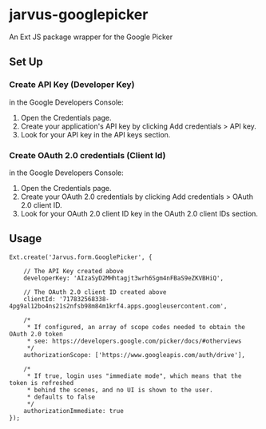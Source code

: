 # jarvus-googlepicker
An Ext JS package wrapper for the Google Picker

## Set Up

### Create API Key (Developer Key)
in the Google Developers Console:

1. Open the Credentials page.
2. Create your application's API key by clicking Add credentials > API key.
3. Look for your API key in the API keys section.

### Create OAuth 2.0 credentials (Client Id)
in the Google Developers Console:

1. Open the Credentials page.
2. Create your OAuth 2.0 credentials by clicking Add credentials > OAuth 2.0 client ID.
3. Look for your OAuth 2.0 client ID key in the OAuth 2.0 client IDs section.


## Usage
    Ext.create('Jarvus.form.GooglePicker', {

        // The API Key created above
        developerKey: 'AIzaSyD2MHhtagjt3wrh6Sgm4nFBaS9eZKVBHiQ',

        // The OAuth 2.0 client ID created above
        clientId: '717832568338-4pg9al12bo4ns21s2nfsb98m84m1krf4.apps.googleusercontent.com',

        /*
         * If configured, an array of scope codes needed to obtain the OAuth 2.0 token
         * see: https://developers.google.com/picker/docs/#otherviews
         */
        authorizationScope: ['https://www.googleapis.com/auth/drive'],

        /*
         * If true, login uses "immediate mode", which means that the token is refreshed
         * behind the scenes, and no UI is shown to the user.
         * defaults to false
         */
        authorizationImmediate: true
    });
